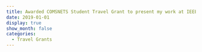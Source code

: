 ```yaml
---
title: Awarded COMSNETS Student Travel Grant to present my work at IEEE WoWMoM 2019 held in Washington DC, United States
date: 2019-01-01
display: true
show_month: false
categories:
  - Travel Grants
---
```

